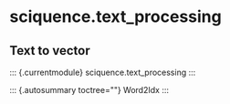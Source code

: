 sciquence.text\_processing
==========================

Text to vector
--------------

::: {.currentmodule}
sciquence.text\_processing
:::

::: {.autosummary toctree=""}
Word2Idx
:::
